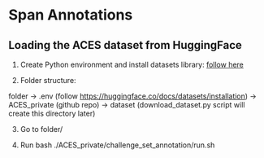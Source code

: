 # Span Annotations

## Loading the ACES dataset from HuggingFace

1. Create Python environment and install datasets library: [follow here](https://huggingface.co/docs/datasets/installation)

2. Folder structure:

folder
-> .env (follow https://huggingface.co/docs/datasets/installation)
-> ACES_private (github repo)
-> dataset (download_dataset.py script will create this directory later)

3. Go to folder/

4. Run bash ./ACES_private/challenge_set_annotation/run.sh